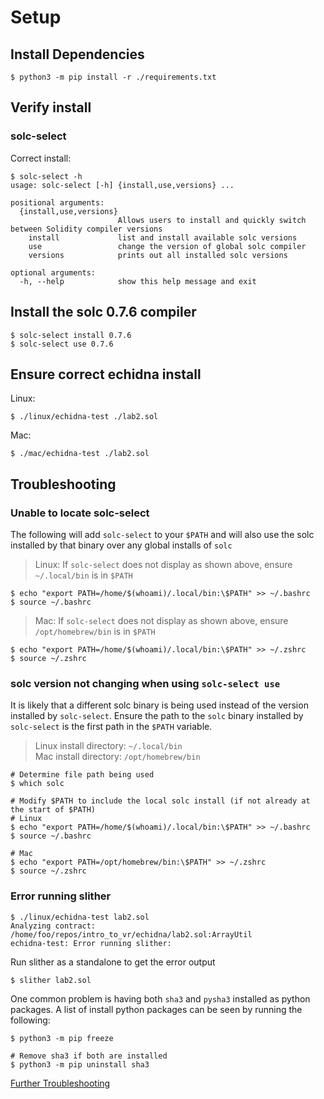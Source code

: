 # Setup

## Install Dependencies
```
$ python3 -m pip install -r ./requirements.txt
```

## Verify install

### solc-select
Correct install:
```
$ solc-select -h
usage: solc-select [-h] {install,use,versions} ...

positional arguments:
  {install,use,versions}
                        Allows users to install and quickly switch between Solidity compiler versions
    install             list and install available solc versions
    use                 change the version of global solc compiler
    versions            prints out all installed solc versions

optional arguments:
  -h, --help            show this help message and exit
```

## Install the solc 0.7.6 compiler
```
$ solc-select install 0.7.6
$ solc-select use 0.7.6
```
## Ensure correct echidna install
Linux:
```
$ ./linux/echidna-test ./lab2.sol
```
Mac:
```
$ ./mac/echidna-test ./lab2.sol
```

## Troubleshooting
### Unable to locate solc-select
The following will add `solc-select` to your `$PATH` and will also use the solc installed by that
binary over any global installs of `solc`

> Linux: If `solc-select` does not display as shown above, ensure `~/.local/bin` is in `$PATH`
```
$ echo "export PATH=/home/$(whoami)/.local/bin:\$PATH" >> ~/.bashrc
$ source ~/.bashrc
```

> Mac: If `solc-select` does not display as shown above, ensure `/opt/homebrew/bin` is in `$PATH`
```
$ echo "export PATH=/home/$(whoami)/.local/bin:\$PATH" >> ~/.zshrc
$ source ~/.zshrc
```

### solc version not changing when using `solc-select use`
It is likely that a different solc binary is being used instead of the version installed by
`solc-select`. Ensure the path to the `solc` binary installed by `solc-select` is the first path in
the `$PATH` variable.
> Linux install directory: `~/.local/bin` \
> Mac install directory: `/opt/homebrew/bin`
```
# Determine file path being used
$ which solc

# Modify $PATH to include the local solc install (if not already at the start of $PATH)
# Linux
$ echo "export PATH=/home/$(whoami)/.local/bin:\$PATH" >> ~/.bashrc
$ source ~/.bashrc

# Mac
$ echo "export PATH=/opt/homebrew/bin:\$PATH" >> ~/.zshrc
$ source ~/.zshrc
```

### Error running slither
```
$ ./linux/echidna-test lab2.sol 
Analyzing contract: /home/foo/repos/intro_to_vr/echidna/lab2.sol:ArrayUtil
echidna-test: Error running slither:
```
Run slither as a standalone to get the error output
```
$ slither lab2.sol
```
One common problem is having both `sha3` and `pysha3` installed as python packages.
A list of install python packages can be seen by running the following:
```
$ python3 -m pip freeze

# Remove sha3 if both are installed
$ python3 -m pip uninstall sha3
```

[Further Troubleshooting](https://github.com/crytic/solc-select)